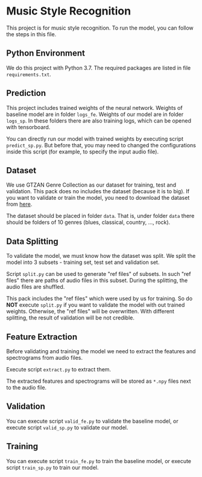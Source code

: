 # Music Style Recognition
This project is for music style recognition.
To run the model, you can follow the steps in this file.

## Python Environment
We do this project with Python 3.7.
The required packages are listed in file `requirements.txt`.

## Prediction
This project includes trained weights of the neural network.
Weights of baseline model are in folder `logs_fe`. Weights of our model are in folder `logs_sp`. In these folders there are also training logs, which can be opened with tensorboard.

You can directly run our model with trained weights by executing script `predict_sp.py`. But before that, you may need to changed the configurations inside this script (for example, to specify the input audio file).

## Dataset
We use GTZAN Genre Collection as our dataset for training, test and validation. This pack does no includes the dataset (because it is to big). If you want to validate or train the model, you need to download the dataset from [here](http://marsyas.info/downloads/datasets.html "GTZAN Genre Collection").

The dataset should be placed in folder `data`. That is, under folder `data` there should be folders of 10 genres (blues, classical, country, ..., rock).

## Data Splitting
To validate the model, we must know how the dataset was split.
We split the model into 3 subsets - training set, test set and validation set. 

Script `split.py` can be used to generate "ref files" of subsets. In such "ref files" there are paths of audio files in this subset. During the splitting, the audio files are shuffled.

This pack includes the "ref files" which were used by us for training. So do **NOT** execute `split.py` if you want to validate the model with out trained weights. Otherwise, the "ref files" will be overwritten. With different splitting, the result of validation will be not credible.

## Feature Extraction
Before validating and training the model we need to extract the features and spectrograms from audio files. 

Execute script `extract.py` to extract them. 

The extracted features and spectrograms will be stored as `*.npy` files next to the audio file. 

## Validation
You can execute script `valid_fe.py` to validate the baseline model, or execute script `valid_sp.py` to validate our model.

## Training
You can execute script `train_fe.py` to train the baseline model, or execute script `train_sp.py` to train our model.
